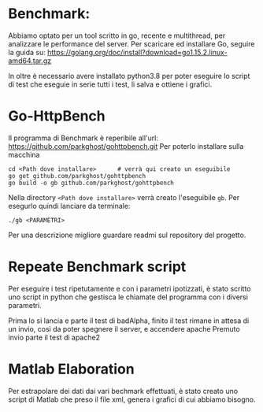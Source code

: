 # Benchmark:
Abbiamo optato per un tool scritto in go, recente e multithread, per analizzare le performance del server.
Per scaricare ed installare Go, seguire la guida su:
https://golang.org/doc/install?download=go1.15.2.linux-amd64.tar.gz

In oltre è necessario avere installato python3.8 per poter eseguire lo script di test che eseguie in serie tutti i test, li salva e ottiene i grafici.

# Go-HttpBench
Il programma di Benchmark è reperibile all'url:
https://github.com/parkghost/gohttpbench.git
Per poterlo installare sulla macchina

```
cd <Path dove installare>      # verrà qui creato un eseguibile
go get github.com/parkghost/gohttpbench
go build -o gb github.com/parkghost/gohttpbench
```
Nella directory `<Path dove installare>` verrà creato l'eseguibile `gb`.
Per esegurlo quindi lanciare da terminale:
```
./gb <PARAMETRI>
```
Per una descrizione migliore guardare readmi sul repository del progetto.

# Repeate Benchmark script
Per eseguire i test ripetutamente e con i parametri ipotizzati, è stato scritto uno script in python che gestisca le chiamate del programma con i diversi parametri.

Prima lo si lancia e parte il test di badAlpha, 
finito il test rimane in attesa di un invio, così da poter spegnere il server, e accendere apache
Premuto invio parte il test di apache2


# Matlab Elaboration
Per estrapolare dei dati dai vari bechmark effettuati, è stato creato uno script di Matlab che preso il file xml, genera i grafici di cui abbiamo bisogno.
